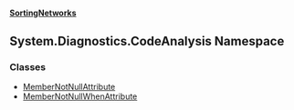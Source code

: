 #### [SortingNetworks](./index.md 'index')
## System.Diagnostics.CodeAnalysis Namespace
### Classes
- [MemberNotNullAttribute](./System-Diagnostics-CodeAnalysis-MemberNotNullAttribute.md 'System.Diagnostics.CodeAnalysis.MemberNotNullAttribute')
- [MemberNotNullWhenAttribute](./System-Diagnostics-CodeAnalysis-MemberNotNullWhenAttribute.md 'System.Diagnostics.CodeAnalysis.MemberNotNullWhenAttribute')
